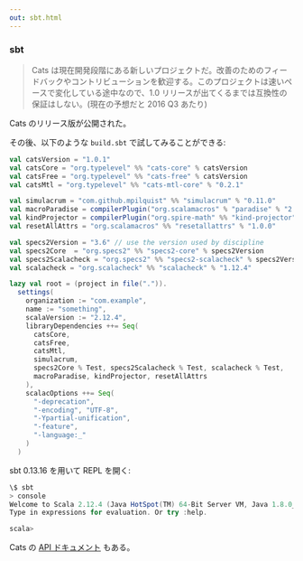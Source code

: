 ```yaml
---
out: sbt.html
---
```


  [catsdocs]: http://typelevel.org/cats/api/#package

### sbt

> Cats は現在開発段階にある新しいプロジェクトだ。改善のためのフィードバックやコントリビューションを歓迎する。このプロジェクトは速いペースで変化している途中なので、1.0 リリースが出てくるまでは互換性の保証はしない。(現在の予想だと 2016 Q3 あたり)

Cats のリリース版が公開された。

その後、以下のような `build.sbt` で試してみることができる:

```scala
val catsVersion = "1.0.1"
val catsCore = "org.typelevel" %% "cats-core" % catsVersion
val catsFree = "org.typelevel" %% "cats-free" % catsVersion
val catsMtl = "org.typelevel" %% "cats-mtl-core" % "0.2.1"

val simulacrum = "com.github.mpilquist" %% "simulacrum" % "0.11.0"
val macroParadise = compilerPlugin("org.scalamacros" % "paradise" % "2.1.0" cross CrossVersion.full)
val kindProjector = compilerPlugin("org.spire-math" %% "kind-projector" % "0.9.4")
val resetAllAttrs = "org.scalamacros" %% "resetallattrs" % "1.0.0"

val specs2Version = "3.6" // use the version used by discipline
val specs2Core  = "org.specs2" %% "specs2-core" % specs2Version
val specs2Scalacheck = "org.specs2" %% "specs2-scalacheck" % specs2Version
val scalacheck = "org.scalacheck" %% "scalacheck" % "1.12.4"

lazy val root = (project in file(".")).
  settings(
    organization := "com.example",
    name := "something",
    scalaVersion := "2.12.4",
    libraryDependencies ++= Seq(
      catsCore,
      catsFree,
      catsMtl,
      simulacrum,
      specs2Core % Test, specs2Scalacheck % Test, scalacheck % Test,
      macroParadise, kindProjector, resetAllAttrs
    ),
    scalacOptions ++= Seq(
      "-deprecation",
      "-encoding", "UTF-8",
      "-Ypartial-unification",
      "-feature",
      "-language:_"
    )
  )
```

sbt 0.13.16 を用いて REPL を開く:

```scala
\$ sbt
> console
Welcome to Scala 2.12.4 (Java HotSpot(TM) 64-Bit Server VM, Java 1.8.0_144).
Type in expressions for evaluation. Or try :help.

scala>
```

Cats の [API ドキュメント][catsdocs] もある。
